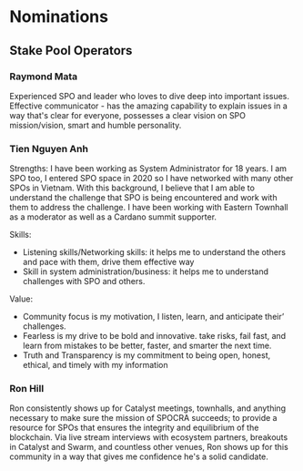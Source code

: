 # Nominations

## Stake Pool Operators

### Raymond Mata&#x20;

Experienced SPO and leader who loves to dive deep into important issues. Effective communicator - has the amazing capability to explain issues in a way that's clear for everyone, possesses a clear vision on SPO mission/vision, smart and humble personality.



### Tien Nguyen Anh&#x20;

Strengths: I have been working as System Administrator for 18 years. I am SPO too, I entered SPO space in 2020 so I have networked with many other SPOs in Vietnam. With this background, I believe that I am able to understand the challenge that SPO is being encountered and work with them to address the challenge. I have been working with Eastern Townhall as a moderator as well as a Cardano summit supporter.

Skills:

* Listening skills/Networking skills: it helps me to understand the others and pace with them, drive them effective way
* Skill in system administration/business: it helps me to understand challenges with SPO and others.

Value:

* Community focus is my motivation, I listen, learn, and anticipate their’ challenges.
* Fearless is my drive to be bold and innovative. take risks, fail fast, and learn from mistakes to be better, faster, and smarter the next time.
* Truth and Transparency is my commitment to being open, honest, ethical, and timely with my information

### Ron Hill&#x20;

Ron consistently shows up for Catalyst meetings, townhalls, and anything necessary to make sure the mission of SPOCRA succeeds; to provide a resource for SPOs that ensures the integrity and equilibrium of the blockchain. Via live stream interviews with ecosystem partners, breakouts in Catalyst and Swarm, and countless other venues, Ron shows up for this community in a way that gives me confidence he's a solid candidate.
